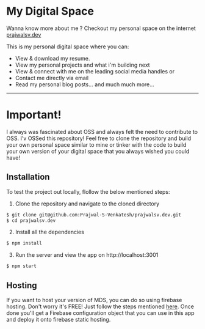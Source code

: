 # My Digital Space
Wanna know more about me ? Checkout my personal space on the internet [prajwalsv.dev](https://prajwalsv.dev) 

This is my personal digital space where you can:
- View & download my resume.
- View my personal projects and what i'm building next
- View & connect with me on the leading social media handles or
- Contact me directly via email
- Read my personal blog posts... and much much more...

---

# Important!

I always was fascinated about OSS and always felt the need to contribute to OSS. I'v OSSed this repository! Feel free to clone the repository and build your own personal space similar to mine or tinker with the code to build your own version of your digital space that you always wished you could have!

## Installation

To test the project out locally, flollow the below mentioned steps:

1. Clone the repository and navigate to the cloned directory
   
```sh
$ git clone git@github.com:Prajwal-S-Venkatesh/prajwalsv.dev.git
$ cd prajwalsv.dev
```

2. Install all the dependencies
```sh
$ npm install
```

3. Run the server and view the app on http://localhost:3001
```sh
$ npm start
```

## Hosting

If you want to host your version of MDS, you can do so using firebase hosting. Don't worry it's FREE! Just follow the steps mentioned [here](https://firebase.google.com/docs/web/setup?authuser=0). Once done you'll get a Firebase configuration object that you can use in this app and deploy it onto firebase static hosting.

